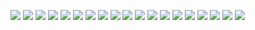
![][image-1]
![][image-2]
![][image-3]
![][image-4]
![][image-5]
![][image-6]
![][image-7]
![][image-8]
![][image-9]
![][image-10]
![][image-11]
![][image-12]
![][image-13]
![][image-14]
![][image-15]
![][image-16]
![][image-17]
![][image-18]
![][image-19]

[image-1]:	https://i.imgur.com/hkP2um8.jpg
[image-2]:	https://i.imgur.com/qiGPyOA.jpg
[image-3]:	https://i.imgur.com/2H4nC7Z.jpg
[image-4]:	https://i.imgur.com/wD0nNHi.jpg
[image-5]:	https://i.imgur.com/uEgYxQy.jpg
[image-6]:	https://i.imgur.com/J2tCAem.jpg
[image-7]:	https://i.imgur.com/xoop4Hj.jpg
[image-8]:	https://i.imgur.com/o1lxdhP.jpg
[image-9]:	https://i.imgur.com/Ll86KhD.jpg
[image-10]:	https://i.imgur.com/gpeeJYm.jpg
[image-11]:	https://i.imgur.com/oThgKQZ.jpg
[image-12]:	https://i.imgur.com/RtrKBuL.jpg
[image-13]:	https://i.imgur.com/NvHJEfq.jpg
[image-14]:	https://i.imgur.com/i6XhdTL.jpg
[image-15]:	https://i.imgur.com/d6Ct38s.jpg
[image-16]:	https://i.imgur.com/kZFkoMS.jpg
[image-17]:	https://i.imgur.com/seEDaVB.jpg
[image-18]:	https://i.imgur.com/hOQemal.jpg
[image-19]:	https://i.imgur.com/vs9cou3.jpg